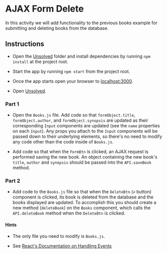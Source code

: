 # AJAX Form Delete

In this activity we will add functionality to the previous books example for submitting and deleting books from the database.

## Instructions

- Open the [Unsolved](Unsolved) folder and install dependencies by running `npm install` at the project root.

- Start the app by running `npm start` from the project root.

- Once the app starts open your browser to [localhost:3000](http://localhost:3000).

- Open [Unsolved](Unsolved/client/src/pages/Books.js).

### Part 1

- Open the `Books.js` file. Add code so that `formObject.title`, `formObject.author`, and `formObject.synopsis` are updated as their corresponding `Input` components are updated (see the `name` properties on each `Input`). Any props you attach to the `Input` components will be passed down to their underlying elements, so there's no need to modify any code other than the code inside of `Books.js`.

- Add code so that when the `FormBtn` is clicked, an AJAX request is performed saving the new book. An object containing the new book's `title`, `author` and `synopsis` should be passed into the `API.saveBook` method.

### Part 2

- Add code to the `Books.js` file so that when the `DeleteBtn` (`✗` button) component is clicked, its book is deleted from the database and the books displayed are updated. To accomplish this you should create a new method (`deleteBook`) on the `Books` component, which calls the `API.deleteBook` method when the `DeleteBtn` is clicked.

#### Hints

- The only file you need to modify is `Books.js`.

- See [React's Documentation on Handling Events](https://facebook.github.io/react/docs/handling-events.html)
